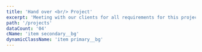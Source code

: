 ```yaml
---
title: 'Hand over <br/> Project'
excerpt: 'Meeting with our clients for all requirements for this project we start now'
path: '/projects'
dataCount: '04'
cName: 'item secondary__bg'
dynamicClassName: 'item primary__bg'
---
```

